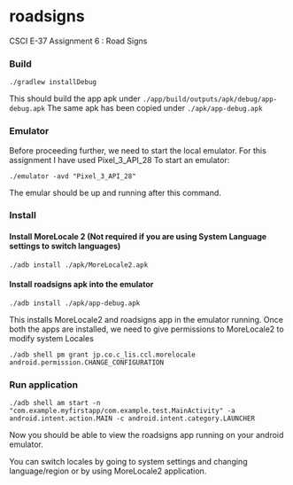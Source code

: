 # roadsigns
CSCI E-37 Assignment 6 : Road Signs

### Build
```shell
./gradlew installDebug
```
This should build the app apk under `./app/build/outputs/apk/debug/app-debug.apk`
The same apk has been copied under `./apk/app-debug.apk`

### Emulator
Before proceeding further, we need to start the local emulator. For this assignment I have used Pixel_3_API_28
To start an emulator:
```shell
./emulator -avd "Pixel_3_API_28"
```
The emular should be up and running after this command.

### Install
#### Install MoreLocale 2 (Not required if you are using System Language settings to switch languages)
```shell
./adb install ./apk/MoreLocale2.apk 
```

#### Install roadsigns apk into the emulator
```shell
./adb install ./apk/app-debug.apk 
```

This installs MoreLocale2 and roadsigns app in the emulator running. Once both the apps are installed, we need to give permissions to MoreLocale2 to modify system Locales

```shell
./adb shell pm grant jp.co.c_lis.ccl.morelocale android.permission.CHANGE_CONFIGURATION
```

### Run application
```shell
./adb shell am start -n "com.example.myfirstapp/com.example.test.MainActivity" -a android.intent.action.MAIN -c android.intent.category.LAUNCHER
```

Now you should be able to view the roadsigns app running on your android emulator.

You can switch locales by going to system settings and changing language/region or by using MoreLocale2 application.
